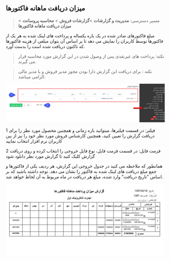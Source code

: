 ﻿## میزان دریافت ماهانه فاکتورها

> مسیر دسترسی: **مدیریت و گزارشات** >**گزارشات فروش** > **محاسبه پروسانت** > **میزان دریافت ماهانه فاکتورها**

مبلغ فاکتورهای صادر شده در یک بازه یکساله و پرداخت های لینک شده به هر یک از فاکتورها توسط کاربران را نمایش می دهد تا بر اساس آن بتوان مبلغی از هزینه فاکتورها که تاکنون دریافت شده است را بدست آورد.

> نکته: پرداخت های غیرنقدی پس از وصول شدن در این گزارش مورد محاسبه قرار می گیرند.

> نکته : برای دریافت این گزارش دارا بودن مجوز مدیر فروش  و یا مدیر مالی  الزامی میباشد.

![](166.png)

1  فیلتر: در قسمت فیلترها، میتوانید بازه زمانی و همچنین محصول مورد نظر را برای دریافت گزارش را تعیین کنید، همچنین کارشناس فروش مورد نظر خود را نیز از بین کاربران نرم افزار انتخاب نمایید

2  فرمت فایل: در قسمت فرمت فایل، نوع فایل خروجی را انتخاب کرده و روی دریافت گزارش کلیک کنید تا گزارش مورد نظر دانلود شود

همانطور که ملاحظه می کنید در جدول خروجی این گزارش، هر ردیف یکی از فاکتورها و جمع مبلغ دریافت های لینک شده به فاکتور را نشان می دهد. توجه داشته باشید که بر اساس "تاریخ دریافت" وارد شده، مبلغ هر دریافت در ماه مربوط به آن لحاظ خواهد شد.

![](MohasebeyePorsant12.png)
